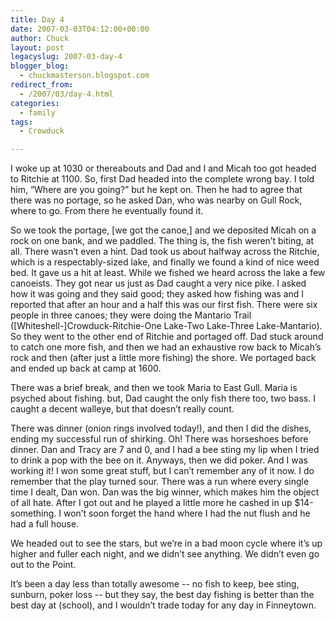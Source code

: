 ```yaml
---
title: Day 4
date: 2007-03-03T04:12:00+00:00
author: Chuck
layout: post
legacyslug: 2007-03-day-4
blogger_blog:
  - chuckmasterson.blogspot.com
redirect_from:
  - /2007/03/day-4.html
categories:
  - family
tags:
  - Crowduck

---
```

I woke up at 1030 or thereabouts and Dad and I and Micah too got headed to
Ritchie at 1100. So, first Dad headed into the complete wrong bay. I told him,
“Where are you going?” but he kept on. Then he had to agree that there was no
portage, so he asked Dan, who was nearby on Gull Rock, where to go. From there
he eventually found it.

So we took the portage, [we got the canoe,] and we deposited Micah on a rock on
one bank, and we paddled. The thing is, the fish weren’t biting, at all. There
wasn’t even a hint. Dad took us about halfway across the Ritchie, which is a
respectably-sized lake, and finally we found a kind of nice weed bed. It gave
us a hit at least. While we fished we heard across the lake a few canoeists.
They got near us just as Dad caught a very nice pike. I asked how it was going
and they said good; they asked how fishing was and I reported that after an
hour and a half this was our first fish. There were six people in three canoes;
they were doing the Mantario Trail ([Whiteshell-]Crowduck-Ritchie-One Lake-Two
Lake-Three Lake-Mantario). So they went to the other end of Ritchie and
portaged off. Dad stuck around to catch one more fish, and then we had an
exhaustive row back to Micah’s rock and then (after just a little more fishing)
the shore. We portaged back and ended up back at camp at 1600.

There was a brief break, and then we took Maria to East Gull. Maria is psyched
about fishing. but, Dad caught the only fish there too, two bass. I caught a
decent walleye, but that doesn’t really count.

There was dinner (onion rings involved today!), and then I did the dishes,
ending my successful run of shirking. Oh! There was horseshoes before dinner.
Dan and Tracy are 7 and 0, and I had a bee sting my lip when I tried to drink a
pop with the bee on it. Anyways, then we did poker. And I was working it! I won
some great stuff, but I can’t remember any of it now. I do remember that the
play turned sour. There was a run where every single time I dealt, Dan won. Dan
was the big winner, which makes him the object of all hate. After I got out and
he played a little more he cashed in up $14-something. I won’t soon forget the
hand where I had the nut flush and he had a full house.

We headed out to see the stars, but we’re in a bad moon cycle where it’s up
higher and fuller each night, and we didn’t see anything. We didn’t even go out
to the Point.

It’s been a day less than totally awesome -- no fish to keep, bee sting,
sunburn, poker loss -- but they say, the best day fishing is better than the
best day at (school), and I wouldn’t trade today for any day in Finneytown.
